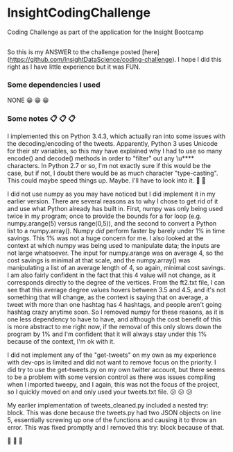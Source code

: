 # InsightCodingChallenge
Coding Challenge as part of the application for the Insight Bootcamp

##
So this is my ANSWER to the challenge posted [here] (https://github.com/InsightDataScience/coding-challenge).
I hope I did this right as I have little experience but it was FUN. 

### Some dependencies I used
NONE :grin: :grin: :grin:

### Some notes :clipboard: :clipboard: :clipboard:
I implemented this on Python 3.4.3, which actually ran into some issues with the decoding/encoding of the tweets. Apparently, Python 3 uses Unicode for their str variables, so this may have explained why I had to use so many encode() and decode() methods in order to "filter" out any \u**** characters. In Python 2.7 or so, I'm not exactly sure if this would be the case, but if not, I doubt there would be as much character "type-casting". This could maybe speed things up. Maybe. I'll have to look into it. :racehorse: :dash:

I did not use numpy as you may have noticed but I did implement it in my earlier version. There are several reasons as to why I chose to get rid of it and use what Python already has built in. First, numpy was only being used twice in my program; once to provide the bounds for a for loop (e.g. numpy.arange(5) versus range(0,5)), and the second to convert a Python list to a numpy.array(). Numpy *did* perform faster by barely under 1% in time savings. This 1% was not a huge concern for me. I also looked at the context at which numpy was being used to manipulate data; the inputs are not large whatsoever. The input for numpy.arange was on average 4, so the cost savings is minimal at that scale, and the numpy.array() was manipulating a list of an average length of 4, so again, minimal cost savings. I am also fairly confident in the fact that this 4 value will not change, as it corresponds directly to the degree of the vertices. From the ft2.txt file, I can see that this average degree values hovers between 3.5 and 4.5, and it's not something that will change, as the context is saying that on average, a tweet with more than one hashtag has 4 hashtags, and people aren't going hashtag crazy anytime soon. So I removed numpy for these reasons, as it is one less dependency to have to have, and although the cost benefit of this is more abstract to me right now, if the removal of this only slows down the program by 1% and I'm confident that it will always stay under this 1% because of the context, I'm ok with it. 

I did not implement any of the "get-tweets" on my own as my experience with dev-ops is limited and did not want to remove focus on the priority. I did try to use the get-tweets.py on my own twitter account, but there seems to be a problem with some version control as there was issues compiling when I imported tweepy, and I again, this was not the focus of the project, so I quickly moved on and only used your tweets.txt file. :confused: :confused: :confused:

My earlier implementation of tweets_cleaned.py included a nested try: block. This was done because the tweets.py had two JSON objects on line 5, essentially screwing up one of the functions and causing it to throw an error. This was fixed promptly and I removed this try: block because of that.

:moyai: :moyai: :moyai:
